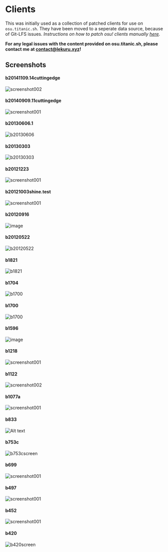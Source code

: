 # Clients

This was initially used as a collection of patched clients for use on `osu.titanic.sh`. They have been moved to a seperate data source, because of Git-LFS issues.
*Instructions on how to patch osu! clients manually [here](https://github.com/osuTitanic/clients/blob/main/PATCHING.md).*

**For any legal issues with the content provided on osu.titanic.sh, please contact me at [contact@lekuru.xyz](mailto:contact@lekuru.xyz)!**

## Screenshots

#### b20141109.14cuttingedge
![screenshot002](https://github.com/osuTitanic/clients/assets/65111609/048c20f4-491d-49eb-8a90-da6fe6690e22)

#### b20140909.11cuttingedge
![screenshot001](https://github.com/osuTitanic/clients/assets/65111609/559be900-5b69-4f66-91d3-6117cb3e84e2)

#### b20130606.1
![b20130606](https://github.com/osuTitanic/clients/blob/main/.github/b20130606.1.jpg)

#### b20130303
![b20130303](https://github.com/osuTitanic/clients/blob/main/.github/b20130303.jpg)

#### b20121223
![screenshot001](https://github.com/Zordon1337/clients/assets/65111609/24a6a8f7-ef36-4b70-824c-f62b3a9d1ab0)

#### b20121003shine.test
![screenshot001](https://github.com/osuTitanic/clients/assets/65111609/43ecd930-4b87-40f3-b6bd-4734e444b42d)

#### b20120916
![image](https://github.com/osuTitanic/clients/assets/65111609/5052b02c-596b-4c34-98ba-e29c8aa147fc)

#### b20120522
![b20120522](https://github.com/osuTitanic/clients/blob/main/.github/b20120522.jpg)

#### b1821
![b1821](https://raw.githubusercontent.com/osuTitanic/clients/main/.github/b1821.jpg)

#### b1704
![b1700](https://raw.githubusercontent.com/osuTitanic/clients/main/.github/b1700.jpg)

#### b1700
![b1700](https://raw.githubusercontent.com/osuTitanic/clients/main/.github/b1700.jpg)

#### b1596
![image](https://github.com/Zordon1337/clients/assets/65111609/bda9a727-c2fe-4993-8736-fd45173d5b02)

#### b1218
![screenshot001](https://github.com/Zordon1337/clients/assets/65111609/e16c7d73-271a-4c16-aca0-3ef531faa828)

#### b1122
![screenshot002](https://github.com/Zordon1337/clients/assets/65111609/dc8ebd2f-65e6-4218-a43e-7f16f9383b91)

#### b1077a
![screenshot001](https://github.com/Zordon1337/clients/assets/65111609/6460b825-f481-429c-9385-a88f3dcc5cad)

#### b833
![Alt text](.github/screenshot002.jpg)

#### b753c
![b753cscreen](https://osu.lekuru.xyz/images/clients/b753c.png)

#### b699
![screenshot001](https://github.com/Zordon1337/clients/assets/65111609/49b34c40-32a5-40b1-9f57-451e821ba4d0)

#### b497
![screenshot001](https://github.com/Zordon1337/clients/assets/65111609/7caf5acd-84d3-407d-81e4-132ee91e9d01)

#### b452
![screenshot001](https://github.com/Zordon1337/clients/assets/65111609/d836b4ea-ebd9-40d3-b1d3-4dbfded91ae3)

#### b420
![b420screen](https://osu.lekuru.xyz/images/clients/b420.png)
